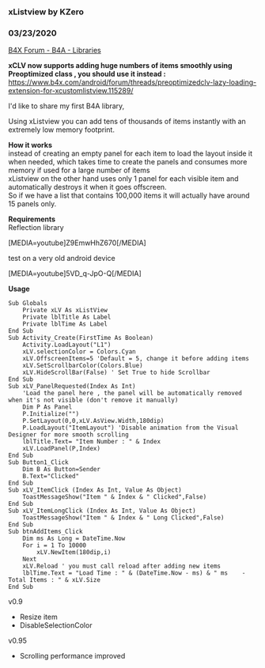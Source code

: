 ### xListview by KZero
### 03/23/2020
[B4X Forum - B4A - Libraries](https://www.b4x.com/android/forum/threads/115073/)

**xCLV now supports adding huge numbers of items smoothly using Preoptimized class , you should use it instead :** <https://www.b4x.com/android/forum/threads/preoptimizedclv-lazy-loading-extension-for-xcustomlistview.115289/>  
  
I'd like to share my first B4A library,  
  
Using xListview you can add tens of thousands of items instantly with an extremely low memory footprint.  
  
**How it works**  
instead of creating an empty panel for each item to load the layout inside it when needed, which takes time to create the panels and consumes more memory if used for a large number of items  
xListview on the other hand uses only 1 panel for each visible item and automatically destroys it when it goes offscreen.  
So if we have a list that contains 100,000 items it will actually have around 15 panels only.  
  
  
**Requirements**  
Reflection library  

[MEDIA=youtube]Z9EmwHhZ670[/MEDIA]  
  
  
  
test on a very old android device  
  
[MEDIA=youtube]5VD\_q-JpO-Q[/MEDIA]

  
  
  
**Usage**  
  

```B4X
Sub Globals  
    Private xLV As xListView  
    Private lblTitle As Label  
    Private lblTime As Label  
End Sub  
Sub Activity_Create(FirstTime As Boolean)  
    Activity.LoadLayout("L1")  
    xLV.selectionColor = Colors.Cyan  
    xLV.OffscreenItems=5 'Default = 5, change it before adding items  
    xLV.SetScrollbarColor(Colors.Blue)  
    xLV.HideScrollBar(False) ' Set True to hide Scrollbar  
End Sub  
Sub xLV_PanelRequested(Index As Int)  
    'Load the panel here , the panel will be automatically removed when it's not visible (don't remove it manually)  
    Dim P As Panel  
    P.Initialize("")  
    P.SetLayout(0,0,xLV.AsView.Width,180dip)  
    P.LoadLayout("ItemLayout") 'Disable animation from the Visual Designer for more smooth scrolling  
    lblTitle.Text= "Item Number : " & Index  
    xLV.LoadPanel(P,Index)  
End Sub  
Sub Button1_Click  
    Dim B As Button=Sender  
    B.Text="Clicked"  
End Sub  
Sub xLV_ItemClick (Index As Int, Value As Object)  
    ToastMessageShow("Item " & Index & " Clicked",False)  
End Sub  
Sub xLV_ItemLongClick (Index As Int, Value As Object)  
    ToastMessageShow("Item " & Index & " Long Clicked",False)  
End Sub  
Sub btnAddItems_Click  
    Dim ms As Long = DateTime.Now  
    For i = 1 To 10000  
        xLV.NewItem(180dip,i)  
    Next  
    xLV.Reload ' you must call reload after adding new items  
    lblTime.Text = "Load Time : " & (DateTime.Now - ms) & " ms    -   Total Items : " & xLV.Size  
End Sub
```

  
  
  
v0.9  
+ Resize item  
+ DisableSelectionColor  
  
v0.95  
+ Scrolling performance improved